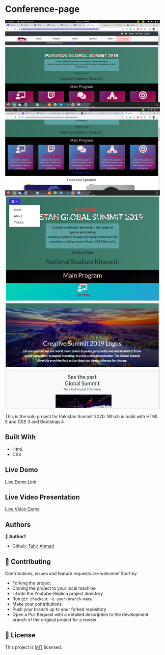 # Conference-page
![screenshot](./screenshot.png)
![mobile](./one.png)
![mobile](./screen2.png)
![mobile](./screen3.png)

This is the solo project for Pakistan Summit 2020. Which is build with HTML 5 and CSS 3 and Bootstrap 4

## Built With

- Html,
- CSS

## Live Demo

[Live Demo Link](https://rawcdn.githack.com/Tahirbhalli/Conference-page/9351dd1dffac0716abd1bcd910c2869de27ec0fa/index.html)

## Live Video Presentation
[Live Video Demo](https://www.loom.com/share/684b9d5eb0784b8cbf920f756d48d74a)

## Authors

👤 **Author1**

- Github: [Tahir Ahmad](https://github.com/tahirbhalli/)

## 🤝 Contributing

Contributions, issues and feature requests are welcome! Start by:
* Forking the project
* Cloning the project to your local machine
* `cd` into the Youtube-Replica project directory
* Run `git checkout -b your-branch-name`
* Make your contributions
* Push your branch up to your forked repository
* Open a Pull Request with a detailed description to the development branch of the original project for a review

## 📝 License

This project is [MIT](https://opensource.org/licenses/MIT) licensed.
